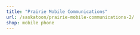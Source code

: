 ```yaml
---
title: "Prairie Mobile Communications"
url: /saskatoon/prairie-mobile-communications-2/
shop: mobile phone
---
```

